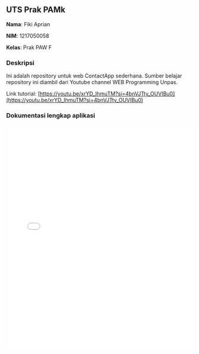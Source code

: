 ## UTS Prak PAMk

**Nama**: Fiki Aprian

**NIM**: 1217050058

**Kelas**: Prak PAW F

### Deskripsi

Ini adalah repository untuk web ContactApp sederhana. Sumber belajar repository ini diambil dari Youtube channel WEB Programming Unpas.

Link tutorial: [https://youtu.be/xrYD_IhmuTM?si=4bnVJTty_OUVIBu0](https://youtu.be/xrYD_IhmuTM?si=4bnVJTty_OUVIBu0)

### Dokumentasi lengkap aplikasi

<embed src="belajar_kontak_app.pdf" type="application/pdf" width="100%" height="600px" />

